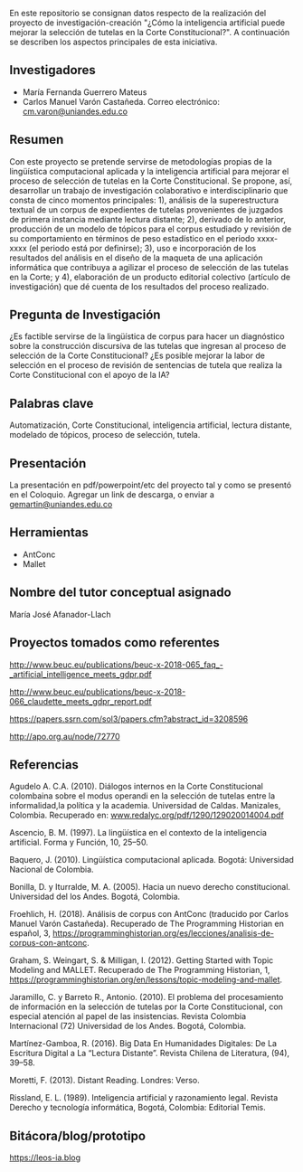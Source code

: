 En este repositorio se consignan datos respecto de la realización del proyecto de investigación-creación "¿Cómo la inteligencia artificial puede mejorar la selección de tutelas en la Corte Constitucional?". A continuación se describen los aspectos principales de esta iniciativa.

## Investigadores

* María Fernanda Guerrero Mateus
* Carlos Manuel Varón Castañeda. Correo electrónico: cm.varon@uniandes.edu.co

## Resumen
Con este proyecto se pretende servirse de metodologías propias de la lingüística computacional aplicada y la inteligencia artificial para mejorar el proceso de selección de tutelas en la Corte Constitucional. Se propone, así, desarrollar un trabajo de investigación colaborativo e interdisciplinario que consta de cinco momentos principales: 1), análisis de la superestructura textual de un corpus de expedientes de tutelas provenientes de juzgados de primera instancia mediante lectura distante; 2), derivado de lo anterior, producción de un modelo de tópicos para el corpus estudiado y revisión de su comportamiento en términos de peso estadístico en el periodo xxxx-xxxx (el periodo está por definirse); 3), uso e incorporación de los resultados del análisis en el diseño de la maqueta de una aplicación informática que contribuya a agilizar el proceso de selección de las tutelas en la Corte; y 4), elaboración de un producto editorial colectivo (artículo de investigación) que dé cuenta de los resultados del proceso realizado.

## Pregunta de Investigación

¿Es factible servirse de la lingüística de corpus para hacer un diagnóstico sobre la construcción discursiva de las tutelas que ingresan al proceso de selección de la Corte Constitucional? ¿Es posible mejorar la labor de selección en el proceso de revisión de sentencias de tutela que realiza la Corte Constitucional con el apoyo de la IA?

## Palabras clave

Automatización, Corte Constitucional, inteligencia artificial, lectura distante, modelado de tópicos, proceso de selección, tutela.

## Presentación

La presentación en pdf/powerpoint/etc del proyecto tal y como se presentó en el Coloquio. Agregar un link de descarga, o enviar a gemartin@uniandes.edu.co

## Herramientas

* AntConc
* Mallet

## Nombre del tutor conceptual asignado

María José Afanador-Llach

## Proyectos tomados como referentes

http://www.beuc.eu/publications/beuc-x-2018-065_faq_-_artificial_intelligence_meets_gdpr.pdf

http://www.beuc.eu/publications/beuc-x-2018-066_claudette_meets_gdpr_report.pdf

https://papers.ssrn.com/sol3/papers.cfm?abstract_id=3208596

http://apo.org.au/node/72770

## Referencias

Agudelo A. C.A. (2010). Diálogos internos en la Corte Constitucional colombaina sobre el modus operandi en la selección de tutelas entre la informalidad,la política y la academia. Universidad de Caldas. Manizales, Colombia. Recuperado en: www.redalyc.org/pdf/1290/129020014004.pdf

Ascencio, B. M. (1997). La lingüística en el contexto de la inteligencia artificial. Forma y Función, 10, 25–50.

Baquero, J. (2010). Lingüística computacional aplicada. Bogotá: Universidad Nacional de Colombia.

Bonilla, D. y Iturralde, M. A. (2005). Hacia un nuevo derecho constitucional. Universidad del los Andes. Bogotá, Colombia.

Froehlich, H. (2018). Análisis de corpus con AntConc (traducido por Carlos Manuel Varón Castañeda). Recuperado de The Programming Historian en español, 3, https://programminghistorian.org/es/lecciones/analisis-de-corpus-con-antconc.

Graham, S. Weingart, S. & Milligan, I. (2012). Getting Started with Topic Modeling and MALLET. Recuperado de The Programming Historian, 1, https://programminghistorian.org/en/lessons/topic-modeling-and-mallet.

Jaramillo, C. y Barreto R., Antonio. (2010). El problema del procesamiento de información en la selección de tutelas por la Corte Constitucional, con especial atención al papel de las insistencias. Revista Colombia Internacional (72) Universidad de los Andes. Bogotá, Colombia.

Martínez-Gamboa, R. (2016). Big Data En Humanidades Digitales: De La Escritura Digital a La “Lectura Distante”. Revista Chilena de Literatura, (94), 39–58.

Moretti, F. (2013). Distant Reading. Londres: Verso.

Rissland, E. L. (1989). Inteligencia artificial y razonamiento legal. Revista Derecho y tecnología informática, Bogotá, Colombia: Editorial Temis.

## Bitácora/blog/prototipo

https://leos-ia.blog 
